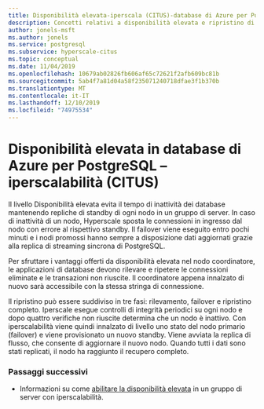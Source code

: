 ```yaml
---
title: Disponibilità elevata-iperscala (CITUS)-database di Azure per PostgreSQL
description: Concetti relativi a disponibilità elevata e ripristino di emergenza
author: jonels-msft
ms.author: jonels
ms.service: postgresql
ms.subservice: hyperscale-citus
ms.topic: conceptual
ms.date: 11/04/2019
ms.openlocfilehash: 10679ab02826fb606af65c72621f2afb609bc81b
ms.sourcegitcommit: 5ab4f7a81d04a58f235071240718dfae3f1b370b
ms.translationtype: MT
ms.contentlocale: it-IT
ms.lasthandoff: 12/10/2019
ms.locfileid: "74975534"
---
```

# <a name="high-availability-in-azure-database-for-postgresql--hyperscale-citus"></a>Disponibilità elevata in database di Azure per PostgreSQL – iperscalabilità (CITUS)

Il livello Disponibilità elevata evita il tempo di inattività dei database mantenendo repliche di standby di ogni nodo in un gruppo di server. In caso di inattività di un nodo, Hyperscale sposta le connessioni in ingresso dal nodo con errore al rispettivo standby. Il failover viene eseguito entro pochi minuti e i nodi promossi hanno sempre a disposizione dati aggiornati grazie alla replica di streaming sincrona di PostgreSQL.

Per sfruttare i vantaggi offerti da disponibilità elevata nel nodo coordinatore, le applicazioni di database devono rilevare e ripetere le connessioni eliminate e le transazioni non riuscite. Il coordinatore appena innalzato di nuovo sarà accessibile con la stessa stringa di connessione.

Il ripristino può essere suddiviso in tre fasi: rilevamento, failover e ripristino completo.  Iperscale esegue controlli di integrità periodici su ogni nodo e dopo quattro verifiche non riuscite determina che un nodo è inattivo. Con iperscalabilità viene quindi innalzato di livello uno stato del nodo primario (failover) e viene provisionato un nuovo standby.
Viene avviata la replica di flusso, che consente di aggiornare il nuovo nodo.  Quando tutti i dati sono stati replicati, il nodo ha raggiunto il recupero completo.

### <a name="next-steps"></a>Passaggi successivi

- Informazioni su come [abilitare la disponibilità elevata](howto-hyperscale-high-availability.md) in un gruppo di server con iperscalabilità.
